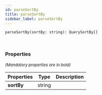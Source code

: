 ```yaml
---
id: parseSortBy
title: parseSortBy
sidebar_label: parseSortBy
---
```


```tsx
parseSortBy(sortBy: string): QuerySortBy[]
```
<br/>



### Properties

<font size="2"><i>(Mandatory properties are in bold)</i></font>

| Properties | Type | Description |
| --------- | ---- | ----------- |
| **sortBy** | string |  |
